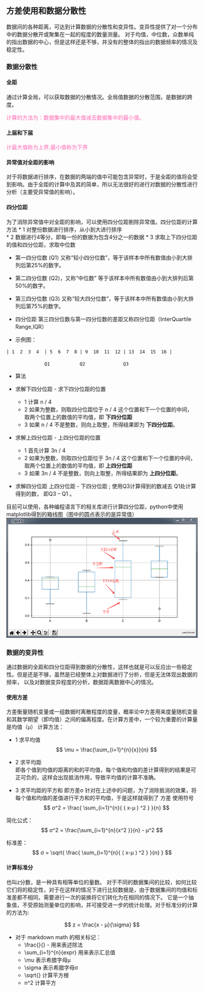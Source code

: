 <h2>方差使用和数据分散性</h2>

数据间的各种距离，可达到计算数据的分散性和变异性。变异性提供了对一个分布中的数据分散开或聚集在一起的程度的数量测量。
对于均值，中位数，众数单纯的指出数据的中心，但是这样还是不够，并没有的整体的指出的数据频率的情况及稳定性。

<h3>数据分散性</h3>

<h4>全距</h4>

通过计算全局，可以获取数据的分散情况。全局值数据的分散范围，是数据的跨度。

<font color="Hotpink">计算的方法为：数据集中的最大值减去数据集中的最小值。</font>

<h4>上届和下届</h4>
<font color="Hotpink"> 计最大值称为上界;最小值称为下界 </font>

<h4>异常值对全距的影响</h4>

对于将数据进行排序，在数据的两端的值中可能包含异常时，于是全距的值将会受到影响。由于全距的计算中及其的简单，所以无法很好的进行对数据的分散性进行分析（主要受异常值的影响）。

<h4>四分位距</h4>

为了消除异常值中对全距的影响，可以使用四分位距剔除异常值。四分位距的计算方法
    * 1 对整份数据进行排序，从小到大进行排序  
    * 2 数据进行4等分，即每一份的数据为包含4分之一的数据
    * 3	求取上下四分位距的值和四分位距，求取中位数

* 第一四分位数 (Q1)
又称“较小四分位数”，等于该样本中所有数值由小到大排列后第25%的数字。
* 第二四分位数 (Q2)，又称“中位数”
等于该样本中所有数值由小到大排列后第50%的数字。
* 第三四分位数 (Q3)
又称“较大四分位数”，等于该样本中所有数值由小到大排列后第75%的数字。
* 四分位距
第三四分位数与第一四分位数的差距又称四分位距（InterQuartile Range,IQR）

* 示例图：

```
| 1  2  3  4  | 5  6  7  8 | 9  10  11  12 | 13  14  15  16 |

              Q1           Q2              Q3  

```
* 算法
 * 求解下四分位距 - 求下四分位距的位置
    * 1 计算 n / 4 
    * 2 如果为整数，则取四分位距位于 n / 4 这个位置和下一个位置的中间，取两个位置上的数值的平均值，即 **下四分位距**
    * 3 如果 n / 4 不是整数，则向上取整，所得结果即为 **下四分位距**。
     
 * 求解上四分位距 - 上四分位距的位置
   * 1 首先计算 3n / 4 
   * 2 如果为整数，则取四分位距位于 3n / 4 这个位置和下一个位置的中间，取两个位置上的数值的平均值，即 **上四分位距**
   * 3 如果 3n / 4 不是整数，则向上取整，所得结果即为 **上四分位距**。

 * 求解四分位距
   上四分位距 - 下四分位距 ; 使用Q3计算得到的数减去 Q1处计算得到的数， 即Q3 – Q1 。

 目前可以使用，各种编程语言下的相关库进行计算四分位距，python中使用matplotlib得到的箱线图（图中的圆点表示的是异常值）
 ![](asset/box_plot.png)


<h3>数据的变异性</h3>

通过数据的全距和四分位距得到数据的分散性，这样也就是可以反应出一些稳定性。但是还是不够，虽然是已经整体上对数据进行了分析，但是无法体现出数据的频率，
以及对数据变异程度的分析，数据距离数据中心的情况。

<h4>使用方差</h4>
方差衡量随机变量或一组数据时离散程度的度量，概率论中方差用来度量随机变量和其数学期望（即均值）之间的偏离程度。在计算方差中，一个较为重要的计算量是均值（μ）
计算方法：

* 1 求平均值
$$
\mu = \frac{\sum_{i=1}^{n}{x}}{n}
$$

* 2 求平均距  
即各个值到均值的距离的和的平均值，每个值和均值的差计算得到的结果是可正可负的，这样会出现抵消作用，导致平均值的计算不准确。

* 3 求平均距的平方和 即方差σ
针对在上述中的问题，为了消除抵消的效果，将每个值和均值的差值进行平方和的平均值，于是这样就得到了 方差 使用符号 
$$
σ^2 = \frac{ \sum_{i=1}^{n}{ ( x-μ  ) ^2 } }{n}
$$

简化公式：
$$
σ^2 = \frac{\sum_{i=1}^{n}{x^2 }}{n} - μ^2
$$

标准差：
$$
σ  = \sqrt{ \frac{ \sum_{i=1}^{n}{ ( x-μ  ) ^2 } }{n} }
$$

<h4>计算标准分</h4>
也叫z分数，是一种具有相等单位的量数。
对于不同的数据集间的比较，如何比较它们将的稳定性，对于在这样的情况下进行比较数据是，由于数据集间的均值和标准差都不相同，需要进行一次的装换将它们转化为在相同的情况下。
它是一个抽象值，不受原始测量单位的影响，并可接受进一步的统计处理。对于标准分的计算的方法为:

$$
z = \frac{x - μ}{\sigma}
$$

* 对于 markdown math 的相关标记：
  * \frac{}{}  -            用来表述除法
  * \sum_{i=1}^{n}{expr}    用来表示汇总值
  * \mu                     表示希腊字母μ
  * \sigma                  表示希腊字母σ 	
  * \sqrt{}                 计算平方根
  * n^2                     计算平方
